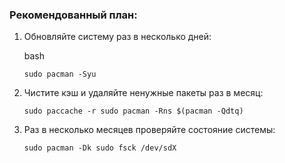 ### Рекомендованный план:

1. Обновляйте систему раз в несколько дней:
    
    bash
    
    
    `sudo pacman -Syu`
    
2. Чистите кэш и удаляйте ненужные пакеты раз в месяц:
    
    
    `sudo paccache -r sudo pacman -Rns $(pacman -Qdtq)`
    
3. Раз в несколько месяцев проверяйте состояние системы:
    
    
    `sudo pacman -Dk sudo fsck /dev/sdX`